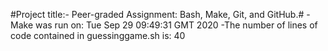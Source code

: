 #Project title:- Peer-graded Assignment: Bash, Make, Git, and GitHub.#
-Make was run on: 
Tue Sep 29 09:49:31 GMT 2020
-The number of lines of code contained in guessinggame.sh is: 
40
